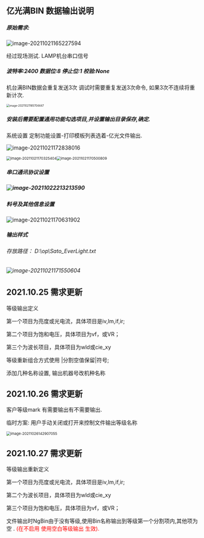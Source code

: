## 亿光满BIN 数据输出说明

##### 原始需求:

![image-20211021165227594](https://lcq186-1256847298.cos.ap-nanjing.myqcloud.com/img/image-20211021165227594.png)

经过现场测试. LAMP机台串口信号

##### 波特率:2400 数据位:8 停止位:1 校验:None

机台满BIN数据会重复发送3次 调试时需要重复发送3次命令, 如果3次不连续将重新计次.

<img src="https://lcq186-1256847298.cos.ap-nanjing.myqcloud.com/img/image-20211021165704447.png" alt="image-20211021165704447" style="zoom: 50%;" />









##### 安装后需要配置通用功能勾选项目,并设置输出目录保存,确定.

系统设置  定制功能设置-打印模板列表选着-亿光文件输出.

![image-20211021172838016](https://lcq186-1256847298.cos.ap-nanjing.myqcloud.com/img/image-20211021172838016.png)



<img src="https://lcq186-1256847298.cos.ap-nanjing.myqcloud.com/img/image-20211021170325404.png" alt="image-20211021170325404" style="zoom: 67%;" /><img src="https://lcq186-1256847298.cos.ap-nanjing.myqcloud.com/img/image-20211021170500809.png" alt="image-20211021170500809" style="zoom: 67%;" />

##### 串口通讯协议设置

#####  ![image-20211022213213590](https://lcq186-1256847298.cos.ap-nanjing.myqcloud.com/img/image-20211022213213590.png)





##### 料号及其他信息设置

![image-20211021170631902](https://lcq186-1256847298.cos.ap-nanjing.myqcloud.com/img/image-20211021170631902.png)

##### 输出样式

###### 存放路径：   D:\op\Sato_EverLight.txt

######  ![image-20211021171550604](https://lcq186-1256847298.cos.ap-nanjing.myqcloud.com/img/image-20211021171550604.png)

## 2021.10.25 需求更新

等级输出定义


第一个项目为亮度或光电流，具体项目是iv,lm,if,ir;

第二个项目为饱和电压，具体项目为vf，或VR；

第三个为波长项目，具体项目为wld或cie_xy

等级重新组合方式使用 |分割空值保留|符号;

添加几种名称设置, 输出机器号改机种名称

## 2021.10.26 需求更新

 客户等级mark 有需要输出有不需要输出.

临时方案: 用户手动关闭或打开来控制文件输出等级名称

<img src="https://lcq186-1256847298.cos.ap-nanjing.myqcloud.com/img/image-20211026142907055.png" alt="image-20211026142907055" style="zoom: 67%;" />

## 2021.10.27 需求更新

等级输出重新定义

第一个项目为亮度或光电流，具体项目是iv,lm,if,ir;

第二个为波长项目，具体项目为wld或cie_xy

第三个项目为饱和电压，具体项目为vf，或VR；

文件输出时NgBin由于没有等级,使用Bin名称输出到等级第一个分割项内,其他项为空 .  <font Color="FF00">   (在不启用 使用空白等级输出 生效).</font>







